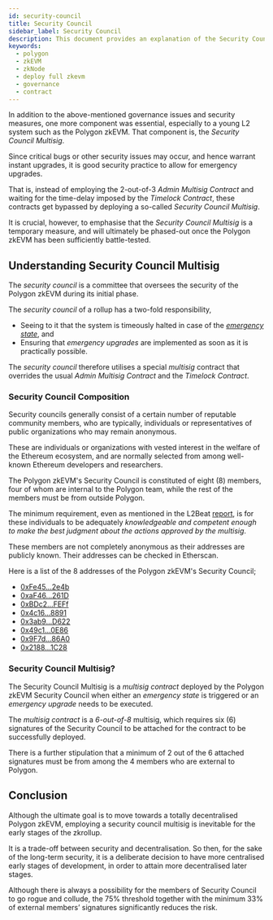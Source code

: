 ```yaml
---
id: security-council
title: Security Council
sidebar_label: Security Council
description: This document provides an explanation of the Security Council Multisig of the Polygon zkEVM.
keywords:
  - polygon
  - zkEVM
  - zkNode
  - deploy full zkevm
  - governance
  - contract
---
```


In addition to the above-mentioned governance issues and security measures, one more component was essential, especially to a young L2 system such as the Polygon zkEVM. That component is, the _Security Council Multisig_.

Since critical bugs or other security issues may occur, and hence warrant instant upgrades, it is good security practice to allow for emergency upgrades.

That is, instead of employing the 2-out-of-3 _Admin Multisig Contract_ and waiting for the time-delay imposed by the _Timelock Contract_, these contracts get bypassed by deploying a so-called _Security Council Multisig_.

It is crucial, however, to emphasise that the _Security Council Multisig_ is a temporary measure, and will ultimately be phased-out once the Polygon zkEVM has been sufficiently battle-tested.

## Understanding Security Council Multisig

The _security council_ is a committee that oversees the security of the Polygon zkEVM during its initial phase.

The _security council_ of a rollup has a two-fold responsibility,

- Seeing to it that the system is timeously halted in case of the [_emergency state_](/docs/protocol/emergency-state), and
- Ensuring that _emergency upgrades_ are implemented as soon as it is practically possible.

The _security council_ therefore utilises a special _multisig_ contract that overrides the usual _Admin Multisig Contract_ and the _Timelock Contract_.

<!--
![Figure 1: Overview of the Security Council in relation to the Admin Contract](figures/security-council-overview.png)
-->

### Security Council Composition

Security councils generally consist of a certain number of reputable community members, who are typically, individuals or representatives of public organizations who may remain anonymous.

These are individuals or organizations with vested interest in the welfare of the Ethereum ecosystem, and are normally selected from among well-known Ethereum developers and researchers.

The Polygon zkEVM's Security Council is constituted of eight (8) members, four of whom are internal to the Polygon team, while the rest of the members must be from outside Polygon.

The minimum requirement, even as mentioned in the L2Beat [report](https://media.licdn.com/dms/document/media/D4E1FAQE1XqdMFsScFA/feedshare-document-pdf-analyzed/0/1690120681987?e=1691625600&v=beta&t=JJkqLlnEXh8_DalqrD3GH4e9umrfUo8iRpcdFJVww40), is for these individuals to be adequately _knowledgeable and competent enough to make the best judgment about the actions approved by the multisig_.

These members are not completely anonymous as their addresses are publicly known. Their addresses can be checked in Etherscan.

Here is a list of the 8 addresses of the Polygon zkEVM's Security Council;

- [0xFe45…2e4b](https://etherscan.io/address/0xFe45baf0F18c207152A807c1b05926583CFE2e4b)
- [0xaF46…261D](https://etherscan.io/address/0xaF46a0ddf80DFFB49C87656625E65A37499B261D#code)
- [0xBDc2…FEFf](https://etherscan.io/address/0xBDc235cC9d6Baa641c5ae306bc83962475A5FEFf#code)
- [0x4c16…8891](https://etherscan.io/address/0x4c1665d6651ecEfa59B9B3041951608468b18891#code)
- [0x3ab9…D622](https://etherscan.io/address/0x3ab9f4b964eE665F7CDf1d65f1cEEc6196B0D622#code)
- [0x49c1…0E86](https://etherscan.io/address/0x49c15936864690bCd6af0ecaca8E874adFF30E86#code)
- [0x9F7d…86A0](https://etherscan.io/address/0x9F7dfAb2222A473284205cdDF08a677726d786A0#code)
- [0x2188…1C28](https://etherscan.io/address/0x21887c89368bf918346c62460e0c339113801C28#code)

### Security Council Multisig?

The Security Council Multisig is a _multisig contract_ deployed by the Polygon zkEVM Security Council when either an _emergency state_ is triggered or an _emergency upgrade_ needs to be executed.

The _multisig contract_ is a _6-out-of-8_ multisig, which requires six (6) signatures of the Security Council to be attached for the contract to be successfully deployed.

There is a further stipulation that a minimum of 2 out of the 6 attached signatures must be from among the 4 members who are external to Polygon.

## Conclusion

Although the ultimate goal is to move towards a totally decentralised Polygon zkEVM, employing a security council multisig is inevitable for the early stages of the zkrollup.

It is a trade-off between security and decentralisation. So then, for the sake of the long-term security, it is a deliberate decision to have more centralised early stages of development, in order to attain more decentralised later stages.

Although there is always a possibility for the members of Security Council to go rogue and collude, the 75% threshold together with the minimum 33% of external members’ signatures significantly reduces the risk.
